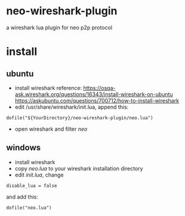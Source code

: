 # neo-wireshark-plugin
a wireshark lua plugin for neo p2p protocol
# install
## ubuntu 
*  install wireshark 
reference: 
https://osqa-ask.wireshark.org/questions/16343/install-wireshark-on-ubuntu
https://askubuntu.com/questions/700712/how-to-install-wireshark
* edit /usr/share/wireshark/init.lua, append this:
```
dofile("${YourDirectory}/neo-wireshark-plugin/neo.lua")
```
* open wireshark and filter *neo*

## windows
* install wireshark
* copy *neo.lua* to your wireshark installation directory
* edit *init.lua*,  change
```
disable_lua = false
```
and add this:
```
dofile("neo.lua")
```





